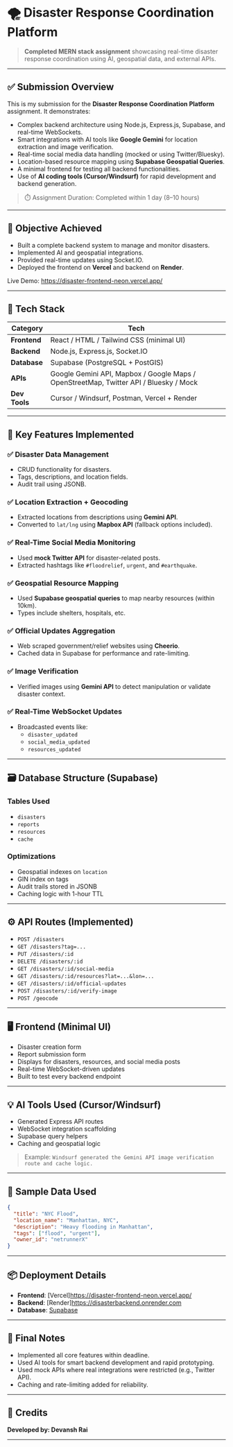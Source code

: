 # 🌪️ Disaster Response Coordination Platform

> **Completed MERN stack assignment** showcasing real-time disaster response coordination using AI, geospatial data, and external APIs.

---

## ✅ Submission Overview

This is my submission for the **Disaster Response Coordination Platform** assignment. It demonstrates:

- Complex backend architecture using Node.js, Express.js, Supabase, and real-time WebSockets.
- Smart integrations with AI tools like **Google Gemini** for location extraction and image verification.
- Real-time social media data handling (mocked or using Twitter/Bluesky).
- Location-based resource mapping using **Supabase Geospatial Queries**.
- A minimal frontend for testing all backend functionalities.
- Use of **AI coding tools (Cursor/Windsurf)** for rapid development and backend generation.

> ⏱️ Assignment Duration: Completed within 1 day (8–10 hours)

---

## 🚀 Objective Achieved

- Built a complete backend system to manage and monitor disasters.
- Implemented AI and geospatial integrations.
- Provided real-time updates using Socket.IO.
- Deployed the frontend on **Vercel** and backend on **Render**.

Live Demo: https://disaster-frontend-neon.vercel.app/

---

## 🧰 Tech Stack

| Category        | Tech                          |
|----------------|-------------------------------|
| **Frontend**   | React / HTML / Tailwind CSS (minimal UI) |
| **Backend**    | Node.js, Express.js, Socket.IO |
| **Database**   | Supabase (PostgreSQL + PostGIS) |
| **APIs**       | Google Gemini API, Mapbox / Google Maps / OpenStreetMap, Twitter API / Bluesky / Mock |
| **Dev Tools**  | Cursor / Windsurf, Postman, Vercel + Render |

---

## 🧠 Key Features Implemented

### ✅ Disaster Data Management
- CRUD functionality for disasters.
- Tags, descriptions, and location fields.
- Audit trail using JSONB.

### ✅ Location Extraction + Geocoding
- Extracted locations from descriptions using **Gemini API**.
- Converted to `lat/lng` using **Mapbox API** (fallback options included).

### ✅ Real-Time Social Media Monitoring
- Used **mock Twitter API** for disaster-related posts.
- Extracted hashtags like `#floodrelief`, `urgent`, and `#earthquake`.

### ✅ Geospatial Resource Mapping
- Used **Supabase geospatial queries** to map nearby resources (within 10km).
- Types include shelters, hospitals, etc.

### ✅ Official Updates Aggregation
- Web scraped government/relief websites using **Cheerio**.
- Cached data in Supabase for performance and rate-limiting.

### ✅ Image Verification
- Verified images using **Gemini API** to detect manipulation or validate disaster context.

### ✅ Real-Time WebSocket Updates
- Broadcasted events like:
  - `disaster_updated`
  - `social_media_updated`
  - `resources_updated`

---

## 🗃️ Database Structure (Supabase)

### Tables Used
- `disasters`
- `reports`
- `resources`
- `cache`

### Optimizations
- Geospatial indexes on `location`
- GIN index on tags
- Audit trails stored in JSONB
- Caching logic with 1-hour TTL

---

## ⚙️ API Routes (Implemented)

- `POST /disasters`
- `GET /disasters?tag=...`
- `PUT /disasters/:id`
- `DELETE /disasters/:id`
- `GET /disasters/:id/social-media`
- `GET /disasters/:id/resources?lat=...&lon=...`
- `GET /disasters/:id/official-updates`
- `POST /disasters/:id/verify-image`
- `POST /geocode`

---

## 🖥️ Frontend (Minimal UI)

- Disaster creation form
- Report submission form
- Displays for disasters, resources, and social media posts
- Real-time WebSocket-driven updates
- Built to test every backend endpoint

---

## 💡 AI Tools Used (Cursor/Windsurf)

- Generated Express API routes
- WebSocket integration scaffolding
- Supabase query helpers
- Caching and geospatial logic

> Example: `Windsurf generated the Gemini API image verification route and cache logic.`

---

## 🧪 Sample Data Used

```json
{
  "title": "NYC Flood",
  "location_name": "Manhattan, NYC",
  "description": "Heavy flooding in Manhattan",
  "tags": ["flood", "urgent"],
  "owner_id": "netrunnerX"
}
```

---

## 📦 Deployment Details

- **Frontend**: [Vercel]https://disaster-frontend-neon.vercel.app/
- **Backend**: [Render]https://disasterbackend.onrender.com
- **Database**: [Supabase](https://supabase.com)

---

## 📝 Final Notes

- Implemented all core features within deadline.
- Used AI tools for smart backend development and rapid prototyping.
- Used mock APIs where real integrations were restricted (e.g., Twitter API).
- Caching and rate-limiting added for reliability.

---

## 🙌 Credits

**Developed by: Devansh Rai**

---
